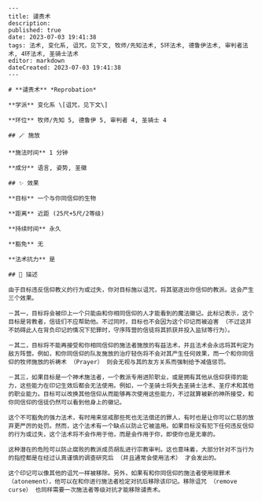 
    ---
    title: 谴责术
    description: 
    published: true
    date: 2023-07-03 19:41:38
    tags: 法术, 变化系, 诅咒，见下文, 牧师/先知法术, 5环法术, 德鲁伊法术, 审判者法术, 4环法术, 圣骑士法术
    editor: markdown
    dateCreated: 2023-07-03 19:41:38
    ---

    # **谴责术** *Reprobation*

    **学派** 变化系 \[诅咒，见下文\] 

    **环位** 牧师/先知 5, 德鲁伊 5, 审判者 4, 圣骑士 4

    ## 🪄 施放

    **施法时间** 1 分钟

    **成分** 语言, 姿势, 圣徽

    ## ✨ 效果 

    **目标** 一个与你同信仰的生物 

    **距离** 近距 (25尺+5尺/2等级)  

    **持续时间** 永久 

    **豁免** 无

    **法术抗力** 是

    ## 📖 描述

    由于目标违反信仰教义的行为或过失，你对目标施以诅咒，将其驱逐出你信仰的教派。这会产生三个效果。

    －其一，目标将会被印上一个只能由和你相同信仰的人才能看到的魔法徽记。此标记表示，这个目标是背教者，信徒们不应帮助他。不过同时，目标也不会因为这个印记而被迫害 （不过这并不妨碍此人在背负印记的情况下犯罪时，守序阵营的信徒将其抓获并投入监狱等行为）。

    －其二，目标将不能再接受和你相同信仰的施法者施放的有益法术，并且法术会永远将其判定为敌方阵营。例如，和你同信仰的队友施放的治疗轻伤将不会对其产生任何效果，而一个和你同信仰的牧师施放的祈祷术 （Prayer） 则会无视与其的友方关系而强制给予减值惩罚。

    －其三，如果目标是一个神术施法者，一个教派专用进阶职业，或是拥有其他从信仰获得的能力，这些能力在印记生效后都会无法使用。例如，一个圣骑士将失去圣骑士法术、圣疗术和其他的职业能力。目标可以改换其他信仰从而能够再次使用这些能力，不过就算被新的神所接受，和你同信仰的信徒仍然可以看到他身上的徽记。

    这个不可豁免的强力法术，有时用来惩戒那些死也无法偿还的罪人，有时也是让你可以仁慈的放弃更严厉的处罚。然而，这个法术有一个缺点以防止它被滥用。如果目标没有犯下任何违反信仰的行为或过失，这个法术将不会作用于他，而是会作用于你，即使你也是无辜的。

    这种潜在的危险可以防止腐败的教派成员胡乱进行宗教审判。这也意味着，大部分针对不当行为的指控都是在经过认真谨慎的调查研究后 （并且通常会使用法术） 才会发出的。

    这个印记可以像其他的诅咒一样被移除。另外，如果有和你同信仰的施法者使用赎罪术 （atonement），他可以在和你进行施法者检定对抗后移除该印记。移除诅咒 （remove curse） 也同样需要一次施法者等级对抗才能移除谴责术。
    